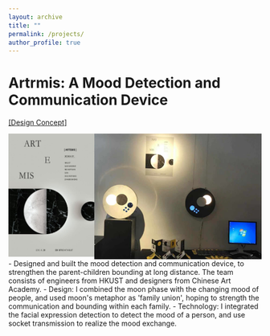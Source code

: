 ```yaml
---
layout: archive
title: ""
permalink: /projects/
author_profile: true
---
```


Artrmis: A Mood Detection and Communication Device
======
<a href=" https://video.ust.hk/Watch.aspx?Video=148E0CFDBC0670B5">[Design Concept]</a><br>
<div style="width:100%; height:100px">
  <a style="width:34%; float:left"><img src = "\images\ielm_poster.jpg"
    alt = "Artrmis poster"
    a="" align="left"/></a> 
  <a style="width:66%; float:left"><img src = "\images\ielm_display.jpg"
    alt = "Artrmis poster"
    a="" align="left"
    /></a>
</div>
<!-- <div><ul>
<li> Designed and built the mood detection and communication device, to strengthen the parent-children bounding at long distance. The team consists of engineers from HKUST and designers from Chinese Art Academy.</li>
<li> Design: I combined the moon phase with the changing mood of people, and used moon's metaphor as 'family union', hoping to strength the communication and bounding within each family. </li>
<li> Technology: I integrated the facial expression detection to detect the mood of a person, and use socket transmission to realize the mood exchange.</li>
</ul></div> -->
- Designed and built the mood detection and communication device, to strengthen the parent-children bounding at long distance. The team consists of engineers from HKUST and designers from Chinese Art Academy.</li>
- Design: I combined the moon phase with the changing mood of people, and used moon's metaphor as 'family union', hoping to strength the communication and bounding within each family. </li>
- Technology: I integrated the facial expression detection to detect the mood of a person, and use socket transmission to realize the mood exchange.</li>
<!-- TODO:[course scraper] -->
